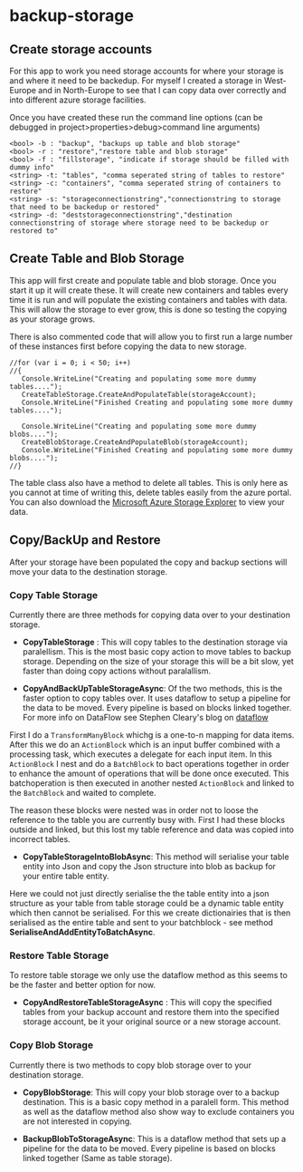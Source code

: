 # backup-storage

## Create storage accounts
For this app to work you need storage accounts for where your storage is and where it need to be backedup. For myself I created a storage in West-Europe and in North-Europe to see that I can copy data over correctly and into different azure storage facilities.

Once you have created these run the command line options (can be debugged in project>properties>debug>command line arguments)

```
<bool> -b : "backup", "backups up table and blob storage"
<bool> -r : "restore","restore table and blob storage"
<bool> -f : "fillstorage", "indicate if storage should be filled with dummy info"
<string> -t: "tables", "comma seperated string of tables to restore"
<string> -c: "containers", "comma seperated string of containers to restore"
<string> -s: "storageconnectionstring","connectionstring to storage that need to be backedup or restored"
<string> -d: "deststorageconnectionstring","destination connectionstring of storage where storage need to be backedup or restored to"
```

## Create Table and Blob Storage
This app will first create and populate table and blob storage. Once you start it up it will create these. It will create new containers and tables every time it is run and will populate the existing containers and tables with data. This will allow the storage to ever grow, this is done so testing the copying as your storage grows. 

There is also commented code that will allow you to first run a large number of these instances first before copying the data to new storage. 

```
//for (var i = 0; i < 50; i++)
//{                
   Console.WriteLine("Creating and populating some more dummy tables....");
   CreateTableStorage.CreateAndPopulateTable(storageAccount);
   Console.WriteLine("Finished Creating and populating some more dummy tables....");

   Console.WriteLine("Creating and populating some more dummy blobs....");
   CreateBlobStorage.CreateAndPopulateBlob(storageAccount);
   Console.WriteLine("Finished Creating and populating some more dummy blobs....");
//}
```

The table class also have a method to delete all tables. This is only here as you cannot at time of writing this, delete tables easily from the azure portal. You can also download the [Microsoft Azure Storage Explorer](http://storageexplorer.com/) to view your data.

## Copy/BackUp and Restore
After your storage have been populated the copy and backup sections will move your data to the destination storage.

### Copy Table Storage
Currently there are three methods for copying data over to your destination storage.

- __CopyTableStorage__ : This will copy tables to the destination storage via paralellism. This is the most basic copy action to move tables to backup storage. Depending on the size of your storage this will be a bit slow, yet faster than doing copy actions without paralallism.

- __CopyAndBackUpTableStorageAsync__: Of the two methods, this is the faster option to copy tables over. It uses dataflow to setup a pipeline for the data to be moved. Every pipeline is based on blocks linked together. For more info on DataFlow see Stephen Cleary's blog on [dataflow](https://blog.stephencleary.com/2012/09/introduction-to-dataflow-part-1.html)

First I do a ```TransformManyBlock``` whichg is a one-to-n mapping for data items. After this we do an ```ActionBlock``` which is an input buffer combined with a processing task, which executes a delegate for each input item. In this ```ActionBlock``` I nest and do a ```BatchBlock``` to bact operations together in order to enhance the amount of operations that will be done once executed. This batchoperation is then executed in another nested ```ActionBlock``` and linked to the ```BatchBlock``` and waited to complete.

The reason these blocks were nested was in order not to loose the reference to the table you are currently busy with. First I had these blocks outside and linked, but this lost my table reference and data was copied into incorrect tables.

- __CopyTableStorageIntoBlobAsync__: This method will serialise your table entity into Json and copy the Json structure into blob as backup for your entire table entity. 

Here we could not just directly serialise the the table entity into a json structure as your table from table storage could be a dynamic table entity which then cannot be serialised. For this we create dictionairies that is then serialised as the entire table and sent to your batchblock - see method __SerialiseAndAddEntityToBatchAsync__.

### Restore Table Storage
To restore table storage we only use the dataflow method as this seems to be the faster and better option for now.

- __CopyAndRestoreTableStorageAsync__ : This will copy the specified tables from your backup account and restore them into the specified storage account, be it your original source or a new storage account.

### Copy Blob Storage
Currently there is two methods to copy blob storage over to your destination storage.

- __CopyBlobStorage__: This will copy your blob storage over to a backup destination. This is a basic copy method in a paralell form. This method as well as the dataflow method also show way to exclude containers you are not interested in copying.

- __BackupBlobToStorageAsync__: This is a dataflow method that sets up a pipeline for the data to be moved. Every pipeline is based on blocks linked together (Same as table storage).

